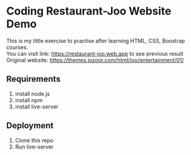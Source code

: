 # Coding Restaurant-Joo Website Demo
This is my little exercise to practise after learning HTML, CSS, Boostrap courses.  
You can visit link: https://restaurant-joo.web.app to see previous result  
Original website: https://themes.jozoor.com/html/joo/entertainment/01/
 
## Requirements
1. install node.js
2. install npm
3. install live-server

## Deployment
1. Clone this repo
2. Run live-server